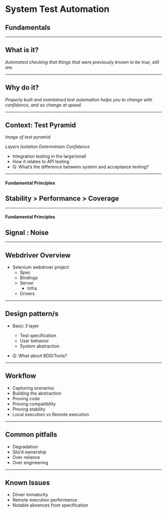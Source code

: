 # System Test Automation
## Fundamentals

---

## What is it?
_Automated checking that things that were previously known to be true, still are._

---

## Why do it?
_Properly built and maintained test automation helps you to change with confidence, and so change at speed._

---

## Context: Test Pyramid

*Image of test pyramid*

_Layers_
_Isolation_
_Determinism_
_Confidence_

  - Integration testing in the large/small
  - How it relates to API testing
  - Q: What’s the difference between system and acceptance testing?

---

#### Fundamental Principles

## Stability > Performance > Coverage

---

#### Fundamental Principles

## Signal : Noise

---

## Webdriver Overview

  - Selenium webdriver project
    - Spec
    - Bindings
    - Server 
      - Infra
    - Drivers

---

## Design pattern/s

  - Basic 3 layer
    - Test specification 
    - User behavior 
    - System abstraction 

  - Q: What about BDD/Tools?

---

## Workflow
  - Capturing scenarios
  - Building the abstraction
  - Proving code
  - Proving compatibility
  - Proving stability
  - Local execution vs Remote execution

---

## Common pitfalls
  - Degradation
  - Silo’d ownership
  - Over reliance
  - Over engineering

---

## Known Issues
  - Driver immaturity
  - Remote execution performance
  - Notable absences from specification
